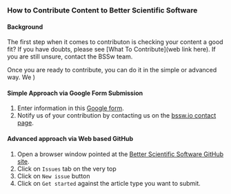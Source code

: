 ### How to Contribute Content to Better Scientific Software

#### Background
The first step when it comes to contributon is checking your content a good fit?  If you have doubts, please see [What To Contribute](web link here).  If you are still unsure, contact the BSSw team.

Once you are ready to contribute, you can do it in the simple or advanced way. We 
)
#### Simple Approach via Google Form Submission
1. Enter information in this [Google form](https://goo.gl/forms/IJyJKbI5OK9Lzcna2).
2. Notify us of your contribution by contacting us on the [bssw.io contact page](https://bssw.io/contributes/new).

#### Advanced approach via Web based GitHub
1. Open a browser window pointed at the [Better Scientific Software GitHub site](https://github.com/betterscientificsoftware/betterscientificsoftware.github.io).
2. Click on `Issues` tab on the very top
3. Click on  `New issue` button
1. Click on `Get started` against the article type you want to submit.

<!---
Publish: No
---!>
